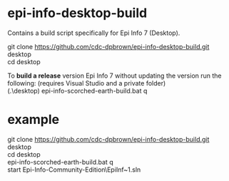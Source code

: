 # epi-info-desktop-build
Contains a build script specifically for Epi Info 7 (Desktop).

git clone https://github.com/cdc-dpbrown/epi-info-desktop-build.git desktop     
cd desktop   
    
To **build a release** version Epi Info 7 without updating the version run the following: (requires Visual Studio and a private folder)  
(.\desktop) epi-info-scorched-earth-build.bat q  

# example
git clone https://github.com/cdc-dpbrown/epi-info-desktop-build.git desktop  
cd desktop   
epi-info-scorched-earth-build.bat q   
start Epi-Info-Community-Edition\EpiInf~1.sln   

    
